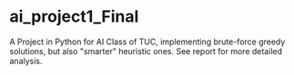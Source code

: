 # ai_project1_Final
 A Project in Python for AI Class of TUC, implementing brute-force greedy solutions, but also "smarter" heuristic ones. See report for more detailed analysis.
